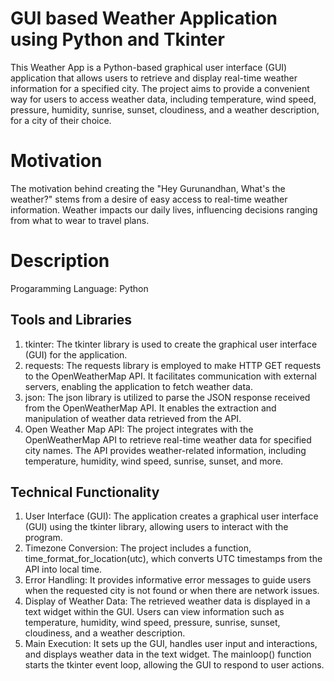# GUI based Weather Application using Python and Tkinter

This Weather App is a Python-based graphical user interface (GUI) application that allows users to retrieve and display real-time weather information for a specified city. The project aims to provide a convenient way for users to access weather data, including temperature, wind speed, pressure, humidity, sunrise, sunset, cloudiness, and a weather description, for a city of their choice.

# Motivation

The motivation behind creating the "Hey Gurunandhan, What's the weather?" stems from a desire of easy access to real-time weather information. Weather impacts our daily lives, influencing decisions ranging from what to wear to travel plans. 

# Description

Progaramming Language: Python

Tools and Libraries
---

1. tkinter: The tkinter library is used to create the graphical user interface (GUI) for the application.
2. requests: The requests library is employed to make HTTP GET requests to the OpenWeatherMap API. It facilitates communication with external servers, enabling the application to fetch 
   weather data.
3. json: The json library is utilized to parse the JSON response received from the OpenWeatherMap API. It enables the extraction and manipulation of weather data retrieved from the API.
4. Open Weather Map API: The project integrates with the OpenWeatherMap API to retrieve real-time weather data for specified city names. The API provides weather-related information, 
   including temperature, humidity, wind speed, sunrise, sunset, and more.

Technical Functionality
---

1. User Interface (GUI): The application creates a graphical user interface (GUI) using the tkinter library, allowing users to interact with the program.
2. Timezone Conversion: The project includes a function, time_format_for_location(utc), which converts UTC timestamps from the API into local time.
3. Error Handling: It provides informative error messages to guide users when the requested city is not found or when there are network issues.
4. Display of Weather Data: The retrieved weather data is displayed in a text widget within the GUI. Users can view information such as temperature, humidity, wind speed, pressure, sunrise, sunset, cloudiness, and a weather description.
5. Main Execution: It sets up the GUI, handles user input and interactions, and displays weather data in the text widget. The mainloop() function starts the tkinter event loop, allowing the GUI to respond to user actions.

















